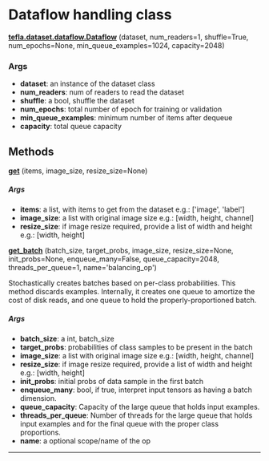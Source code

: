 # Dataflow handling class

<span class="extra_h1"><span style="color:black;"><a href=https://github.com/n3011/tefla/blob/master/tefla/dataset/dataflow.py#L12 target="_blank"><b>tefla.dataset.dataflow.Dataflow</b></a></span>  (dataset,  num_readers=1,  shuffle=True,  num_epochs=None,  min_queue_examples=1024,  capacity=2048)</span>

<h3>Args</h3>


 - **dataset**: an instance of the dataset class
 - **num_readers**: num of readers to  read the dataset
 - **shuffle**: a bool, shuffle the dataset
 - **num_epochs**: total number of epoch for training or validation
 - **min_queue_examples**: minimum number of items after dequeue
 - **capacity**: total queue capacity

<h2>Methods</h2>

 <span class="hr_large"></span> 



<span class="extra_h2"><span style="color:black;"><a href=https://github.com/n3011/tefla/blob/master/tefla/dataset/dataflow.py#L31 target="_blank"><b>get</b></a></span>  (items,  image_size,  resize_size=None)</span>

<h5>Args</h5>


 - **items**: a list, with items to get from the dataset
e.g.: ['image', 'label']
 - **image_size**: a list with original image size
e.g.: [width, height, channel]
 - **resize_size**: if image resize required, provide a list of width and height
e.g.: [width, height]

 <span class="hr_large"></span> 



<span class="extra_h2"><span style="color:black;"><a href=https://github.com/n3011/tefla/blob/master/tefla/dataset/dataflow.py#L52 target="_blank"><b>get_batch</b></a></span>  (batch_size,  target_probs,  image_size,  resize_size=None,  init_probs=None,  enqueue_many=False,  queue_capacity=2048,  threads_per_queue=1,  name='balancing_op')</span>

Stochastically creates batches based on per-class probabilities.
This method discards examples. Internally, it creates one queue to
amortize the cost of disk reads, and one queue to hold the properly-proportioned batch.

<h5>Args</h5>


 - **batch_size**: a int, batch_size
 - **target_probs**: probabilities of class samples to be present in the batch
 - **image_size**: a list with original image size
e.g.: [width, height, channel]
 - **resize_size**: if image resize required, provide a list of width and height
e.g.: [width, height]
 - **init_probs**: initial probs of data sample in the first batch
 - **enqueue_many**: bool, if true, interpret input tensors as having a batch dimension.
 - **queue_capacity**: Capacity of the large queue that holds input examples.
 - **threads_per_queue**: Number of threads for the large queue that holds
input examples and for the final queue with the proper class proportions.
 - **name**: a optional scope/name of the op

 --------- 

